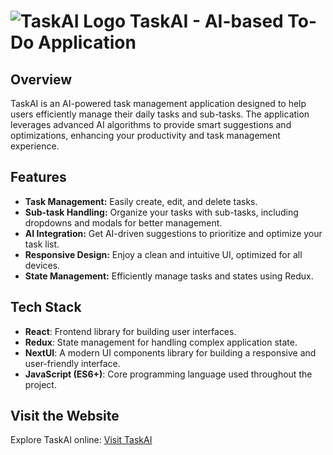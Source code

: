 # ![TaskAI Logo](public/Global.icoGlobal.ico) TaskAI - AI-based To-Do Application

## Overview

TaskAI is an AI-powered task management application designed to help users efficiently manage their daily tasks and sub-tasks. The application leverages advanced AI algorithms to provide smart suggestions and optimizations, enhancing your productivity and task management experience.

## Features

- **Task Management:** Easily create, edit, and delete tasks.
- **Sub-task Handling:** Organize your tasks with sub-tasks, including dropdowns and modals for better management.
- **AI Integration:** Get AI-driven suggestions to prioritize and optimize your task list.
- **Responsive Design:** Enjoy a clean and intuitive UI, optimized for all devices.
- **State Management:** Efficiently manage tasks and states using Redux.

## Tech Stack

- **React**: Frontend library for building user interfaces.
- **Redux**: State management for handling complex application state.
- **NextUI**: A modern UI components library for building a responsive and user-friendly interface.
- **JavaScript (ES6+)**: Core programming language used throughout the project.

## Visit the Website

Explore TaskAI online: [Visit TaskAI](#)
